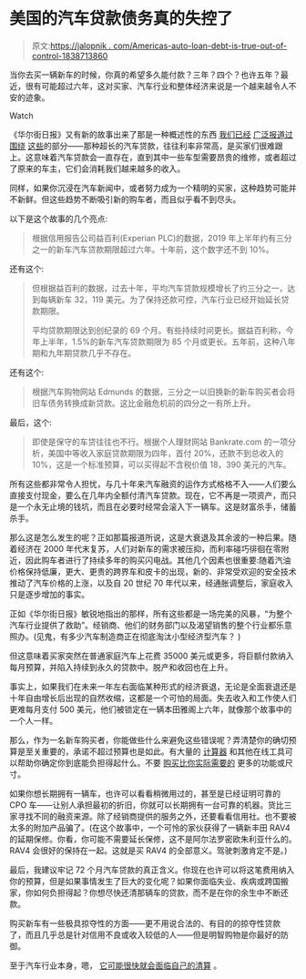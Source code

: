 # 美国的汽车贷款债务真的失控了

> 原文:[https://jalopnik . com/Americas-auto-loan-debt-is-true-out-of-control-1838713860](https://jalopnik.com/americas-auto-loan-debt-is-truly-out-of-control-1838713860)

当你去买一辆新车的时候，你真的希望多久能付款？三年？四个？也许五年？最近，很有可能超过六年，这对买家、汽车行业和整体经济来说是一个越来越令人不安的迹象。

Watch

《华尔街日报》又有新的故事出来了那是一种概述性的东西 [我们已经](https://jalopnik.com/the-97-month-car-loan-is-the-craziest-new-car-buying-tr-472876323) [广泛报道过](https://jalopnik.com/americans-owe-a-record-1-1-trillion-in-car-loans-1818506226)[围绕](https://jalopnik.com/your-average-car-payment-is-now-a-record-523-per-month-1826450154) [这些](https://jalopnik.com/subprime-auto-king-santander-reaches-11-8-million-sett-1830591616)的部分——那种超长的汽车贷款，往往利率非常高，是买家们很难跟上。这意味着汽车贷款会一直存在，直到其中一些车型需要昂贵的维修，或者超过了原来的车主，它们会消耗我们越来越多的收入。

同样，如果你沉浸在汽车新闻中，或者努力成为一个精明的买家，这种趋势可能并不新鲜。但这些趋势不断吸引新的购车者，而且似乎看不到尽头。

以下是这个故事的几个亮点:

> 根据信用报告公司益百利(Experian PLC)的数据，2019 年上半年约有三分之一的新车汽车贷款期限超过六年。十年前，这个数字还不到 10%。

还有这个:

> 但根据益百利的数据，过去十年，平均汽车贷款规模增长了约三分之一，达到每辆新车 32，119 美元。为了保持还款可控，汽车行业已经开始延长贷款期限。
> 
> 平均贷款期限达到创纪录的 69 个月。有些持续时间更长。据益百利称，今年上半年，1.5%的新车汽车贷款期限为 85 个月或更长。五年前，这种八年期和九年期贷款几乎不存在。

还有这个:

> 根据汽车购物网站 Edmunds 的数据，三分之一以旧换新的新车购买者会将旧车债务转换成新贷款。这比金融危机前的四分之一有所上升。

最后，这个:

> 即使是保守的车贷往往也不行。根据个人理财网站 Bankrate.com 的一项分析，美国中等收入家庭贷款期限为四年，首付 20%，还款不到总收入的 10%，这是一个标准预算，可以买得起不含税价值 18，390 美元的汽车。

所有这些都非常令人担忧，与几十年来汽车融资的运作方式格格不入——人们要么直接支付现金，要么在几年内全额付清汽车贷款。现在，它不再是一项资产，而只是一个永无止境的钱坑，而且在必要时经常会滚入下一辆车。这是财富杀手，储蓄杀手。

那么这是怎么发生的呢？正如那篇报道所说，这是大衰退及其余波的一种后果。随着经济在 2000 年代末复苏，人们对新车的需求被压抑，而利率碰巧徘徊在零附近，因此购车者进行了持续多年的购买闪电战。其他几个因素也很重要:随着汽油价格保持低廉，更大、更贵的跨界车和皮卡的出现，新的、非常受欢迎的安全技术推动了汽车价格的上涨，以及自 20 世纪 70 年代以来，经通胀调整后，家庭收入只是逐步增加的事实。

正如《华尔街日报》敏锐地指出的那样，所有这些都是一场完美的风暴，“为整个汽车行业提供了救助”。经销商、他们的财务部门以及渴望销售的整个行业都乐意照办。(见鬼，有多少汽车制造商正在彻底淘汰小型经济型汽车？ )

但这意味着买家突然在普通家庭汽车上花费 35000 美元或更多，将巨额付款纳入每月预算，并陷入持续到永久的贷款中。脱产和收回也在上升。

事实上，如果我们在未来一年左右面临某种形式的经济衰退，无论是全面衰退还是十年自由增长后出现的自然收缩，这都是一个可怕的局面。失去收入和工作使人们更难每月支付 500 美元，他们被锁定在一辆本田雅阁上六年，就像那个故事中的一个人一样。

那么，作为一名新车购买者，你能做些什么来避免这些错误呢？弄清楚你的确切预算是至关重要的，承诺不超过预算也是如此。有大量的 [计算器](https://www.cars.com/car-affordability-calculator/) 和其他在线工具可以帮助你确定你到底能负担得起什么。不要 [购买比你实际需要的](https://jalopnik.com/stop-overbuying-your-cars-1829751357) 更多的功能或尺寸。

如果你想长期拥有一辆车，也许可以看看稍微用过的，甚至是已经证明可靠的 CPO 车——让别人承担最初的折旧，你就可以长期拥有一台可靠的机器。货比三家寻找不同的融资来源。除了经销商提供的服务之外，还要看看信用社。也不要被太多的附加产品骗了。(在这个故事中，一个可怜的家伙获得了一辆新丰田 RAV4 的延期保修。你看，你可能不需要延长保修，这不是阿尔法罗密欧朱利亚什么的。RAV4 会很好的保持在一起。这就是买 RAV4 的全部意义。驾驶刺激肯定不是。)

最后，我建议牢记 72 个月汽车贷款的真正含义。你现在也许可以将这笔费用纳入你的预算，但是如果事情发生了巨大的变化呢？如果你面临失业、疾病或跨国搬家，你如何负担得起？你想尽快还清那辆车的贷款，而不是在你的余生中不断还款。

购买新车有一些极具掠夺性的方面——更不用说合法的、有目的的掠夺性贷款 了，而且几乎总是针对信用不良或收入较低的人——但是明智购物是你最好的防御。

至于汽车行业本身，嗯， [它可能很快就会面临自己的清算](https://jalopnik.com/the-collapse-might-finally-be-here-1838696472) 。